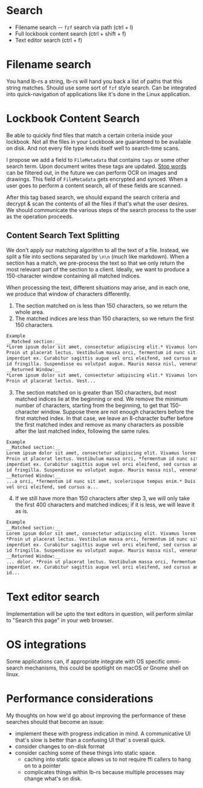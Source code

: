 # Search

+ Filename search -- `fzf` search via path (ctrl + l)
+ Full lockbook content search (ctrl + shift + f)
+ Text editor search (ctrl + f)

# Filename search

You hand lb-rs a string, lb-rs will hand you back a list of paths that this string matches. Should use some sort of `fzf`
style search. Can be integrated into quick-navigation of applications like it's done in the Linux application.

# Lockbook Content Search

Be able to quickly find files that match a certain criteria inside your lockbook. Not all the files in your Lockbook are
guaranteed to be available on disk. And not every file type lends itself well to search-time scans.

I propose we add a field to `FileMetadata` that contains `tags` or some other search term. Upon document writes these
tags are updated. [Stop words](https://en.wikipedia.org/wiki/Stop_word) can be filtered out, in the future we can
perform OCR on images and drawings. This field of `FileMetadata` gets encrypted and synced. When a user goes to perform
a content search, all of these fields are scanned.

After this tag based search, we should expand the search criteria and decrypt & scan the contents of all the files if
that's what the user desires. We should communicate the various steps of the search process to the user as the operation
proceeds.

## Content Search Text Splitting

We don't apply our matching algorithm to all the text of a file. Instead, we split a file into sections separated by 
`\n\n` (much like markdown). When a section has a match, we pre-process the text so that we only return the most 
relevant part of the section to a client. Ideally, we want to produce a 150-character window containing all 
matched indices.

When processing the text, different situations may arise, and in each one, we produce that window of characters 
differently.
1. The section matched on is less than 150 characters, so we return the whole area.
2. The matched indices are less than 150 characters, so we return the first 150 characters.
```markdown
Example
__Matched section:__
*Lorem ipsum dolor sit amet, consectetur adipiscing elit.* Vivamus lorem purus, malesuada a dui a, auctor lobortis dolor. 
Proin ut placerat lectus. Vestibulum massa orci, fermentum id nunc sit amet, scelerisque tempus enim. Duis tristique 
imperdiet ex. Curabitur sagittis augue vel orci eleifend, sed cursus ante porta. Phasellus pellentesque vulputate ante 
id fringilla. Suspendisse eu volutpat augue. Mauris massa nisl, venenatis eget viverra non, ultrices vel enim.
__Returned Window:__
*Lorem ipsum dolor sit amet, consectetur adipiscing elit.* Vivamus lorem purus, malesuada a dui a, auctor lobortis dolor.
Proin ut placerat lectus. Vest...
```
3. The section matched on is greater than 150 characters, but most matched indices lie at the beginning or end.
We remove the minimum number of characters, starting from the beginning, to get that 150-character window. 
Suppose there are not enough characters before the first matched index. In that case, we leave an 8-character buffer 
before the first matched index and remove as many characters as possible after the last matched index, following the 
same rules.
```markdown
Example
__Matched section:__
Lorem ipsum dolor sit amet, consectetur adipiscing elit. Vivamus lorem purus, malesuada a dui a, auctor lobortis dolor.
Proin ut placerat lectus. Vestibulum massa orci, *fermentum id nunc sit amet, scelerisque tempus enim.* Duis tristique
imperdiet ex. Curabitur sagittis augue vel orci eleifend, sed cursus ante porta. Phasellus pellentesque vulputate ante
id fringilla. Suspendisse eu volutpat augue. Mauris massa nisl, venenatis eget viverra non, ultrices vel enim.
__Returned Window:__
...a orci, *fermentum id nunc sit amet, scelerisque tempus enim.* Duis tristique imperdiet ex. Curabitur sagittis augue 
vel orci eleifend, sed cursus a...
```
4. If we still have more than 150 characters after step 3, we will only take the first 400 characters and matched 
indices; if it is less, we will leave it as is.
```markdown
Example
__Matched section:__
Lorem ipsum dolor sit amet, consectetur adipiscing elit. Vivamus lorem purus, malesuada a dui a, auctor lobortis dolor.
*Proin ut placerat lectus. Vestibulum massa orci, fermentum id nunc sit amet, scelerisque tempus enim. Duis tristique
imperdiet ex. Curabitur sagittis augue vel orci eleifend, sed cursus ante porta. Phasellus pellentesque vulputate* ante
id fringilla. Suspendisse eu volutpat augue. Mauris massa nisl, venenatis eget viverra non, ultrices vel enim.
__Returned Window:__
... dolor. *Proin ut placerat lectus. Vestibulum massa orci, fermentum id nunc sit amet, scelerisque tempus enim. Duis tristique
imperdiet ex. Curabitur sagittis augue vel orci eleifend, sed cursus ante porta. Phasellus pellentesque vulputate* ante
id...
```

# Text editor search

Implementation will be upto the text editors in question, will perform similar to "Search this page" in your web
browser.

# OS integrations

Some applications can, if appropriate integrate with OS specific omni-search mechanisms, this could be spotlight on
macOS or Gnome shell on linux.

# Performance considerations

My thoughts on how we'd go about improving the performance of these searches should that become an issue:

+ implement these with progress indication in mind. A communicative UI that's slow is better than a confusing UI that'
  s overall quick.
+ consider changes to on-disk format
+ consider caching some of these things into static space.
    + caching into static space allows us to not require ffi callers to hang on to a pointer
    + complicates things within lb-rs because multiple processes may change what's on disk.